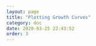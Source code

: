 ```yaml
---
layout: page
title: "Plotting Growth Curves"
category: doc
date: 2020-03-25 22:43:52
order: 3
---
```

